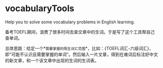 # vocabularyTools
 Help you to solve some vocabulary problems in English learning.

备考TOEFL期间，浪费了很多时间去查文章中的生词。于是写了这个工具帮自己查单词。

总体思路：给定一个*`需要掌握的陌生词汇范围`*，比如：{TOEFL词汇-六级词汇}，即“可能不认识且需要掌握的单词”。然后输入一片文章，得到在难词后标注好中文的新文章，和一个该文章中出现的生词的生词表。
